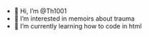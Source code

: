 - 👋 Hi, I’m @Th1001
- 👀 I’m interested in memoirs about trauma
- 🌱 I’m currently learning how to code in html



<!---
Th1001/Th1001 is a ✨ special ✨ repository because its `README.md` (this file) appears on your GitHub profile.
You can click the Preview link to take a look at your changes.
--->
